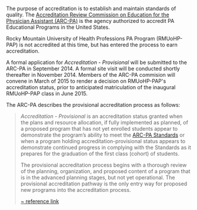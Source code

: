 The purpose of accreditation is to establish and maintain standards of quality. The [Accreditation Review Commission on Education for the Physician Assistant (ARC-PA)][arc] is the agency authorized to accredit PA Educational Programs in the United States.

Rocky Mountain University of Health Professions PA Program (RMUoHP-PAP) is not accredited at this time, but has entered the process to earn accreditation.

A formal application for _Accreditation - Provisional_ will be submitted to the ARC-PA in September 2014. A formal site visit will be conducted shortly thereafter in November 2014. Members of the ARC-PA commision will convene in March of 2015 to render a decision on RMUoHP-PAP's accreditation status, prior to anticipated matriculation of the inaugural RMUoHP-PAP class in June 2015.

The ARC-PA describes the provisional accreditation process as follows:

> <em>Accreditation - Provisional</em> is an accreditation status granted when the plans and resource allocation, if fully implemented as planned, of a proposed program that has not yet enrolled students appear to demonstrate the program’s ability to meet the [ARC-PA Standards][standards] or when a program holding accreditation-provisional status appears to demonstrate continued progress in complying with the Standards as it prepares for the graduation of the first class (cohort) of students.
> 
> The provisional accreditation process begins with a thorough review of the planning, organization, and proposed content of a program that is in the advanced planning stages, but not yet operational. The provisional accreditation pathway is the only entry way for proposed new programs into the accreditation process.
>   
> <span class="reference">[~ reference link][arc-provisional]</span>

[arc]: http://www.arc-pa.org
[standards]: http://www.arc-pa.org/acc_standards/
[arc-provisional]: http://www.arc-pa.org/provisional_acc/information.html






